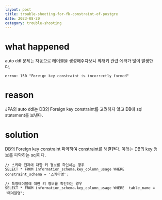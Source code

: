 ```yaml
---
layout: post
title: trouble-shooting-for-fk-constraint-of-postgre
date: 2023-08-20
category: trouble-shooting
---
```


# what happened

auto ddl 문제는 자동으로 테이블을 생성해주다보니 외래키 관련 에러가 많이 발생한다. 

```
errno: 150 "Foreign key constraint is incorrectly formed"
```

# reason

JPA의 auto ddl는 DB의 Foreign key constraint를 고려하지 않고 DB에 sql statement를 보낸다.

# solution

DB의 Foreign key constraint 파악하여 constraint를 해결한다. 아래는 DB의 key 정보를 파악하는 sql이다.

```
// 스키마 전제에 대한 키 정보를 확인하는 경우 
SELECT * FROM information_schema.key_column_usage WHERE constraint_schema = '스키마명';

// 특정테이블에 대한 키 정보를 확인하는 경우
SELECT * FROM information_schema.key_column_usage WHERE  table_name = '테이블명';
```